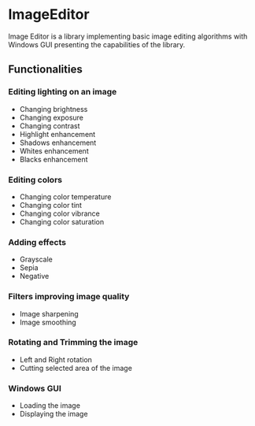 # ImageEditor

Image Editor is a library implementing basic image editing algorithms with Windows GUI presenting the capabilities of the library.

## Functionalities

### Editing lighting on an image

- Changing brightness
- Changing exposure
- Changing contrast
- Highlight enhancement
- Shadows enhancement
- Whites enhancement
- Blacks enhancement

### Editing colors

- Changing color temperature
- Changing color tint
- Changing color vibrance
- Changing color saturation

### Adding effects

- Grayscale
- Sepia
- Negative

### Filters improving image quality

- Image sharpening
- Image smoothing

### Rotating and Trimming the image

- Left and Right rotation
- Cutting selected area of the image

### Windows GUI

- Loading the image 
- Displaying the image
